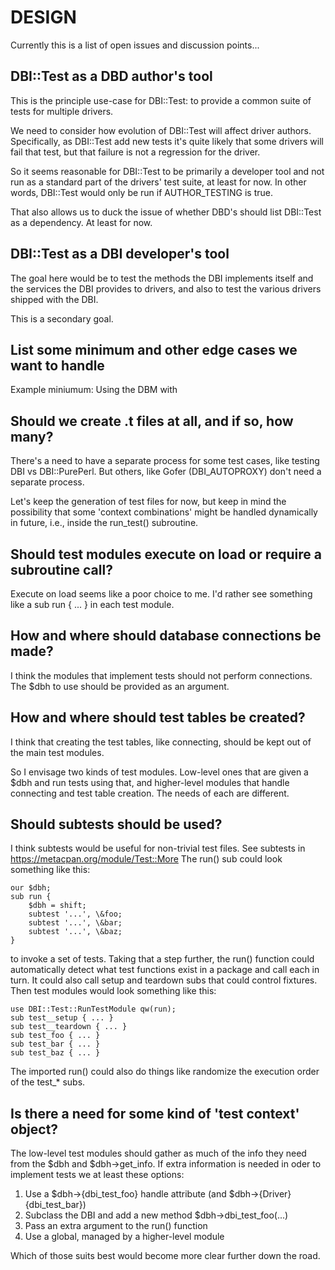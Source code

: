 # DESIGN

Currently this is a list of open issues and discussion points...

## DBI::Test as a DBD author's tool

This is the principle use-case for DBI::Test: to provide a common suite of
tests for multiple drivers.

We need to consider how evolution of DBI::Test will affect driver authors.
Specifically, as DBI::Test add new tests it's quite likely that some drivers
will fail that test, but that failure is not a regression for the driver.

So it seems reasonable for DBI::Test to be primarily a developer tool
and not run as a standard part of the drivers' test suite, at least for now.
In other words, DBI::Test would only be run if AUTHOR_TESTING is true.

That also allows us to duck the issue of whether DBD's should list DBI::Test as
a dependency. At least for now.


## DBI::Test as a DBI developer's tool

The goal here would be to test the methods the DBI implements itself and the
services the DBI provides to drivers, and also to test the various drivers
shipped with the DBI.

This is a secondary goal.


## List some minimum and other edge cases we want to handle

Example miniumum: Using the DBM with 

## 


## Should we create .t files at all, and if so, how many?

There's a need to have a separate process for some test cases, like
testing DBI vs DBI::PurePerl. But others, like Gofer (DBI_AUTOPROXY)
don't need a separate process.

Let's keep the generation of test files for now, but keep in mind the
possibility that some 'context combinations' might be handled
dynamically in future, i.e., inside the run_test() subroutine.


## Should test modules execute on load or require a subroutine call?

Execute on load seems like a poor choice to me.
I'd rather see something like a sub run { ... } in each test module.


## How and where should database connections be made?

I think the modules that implement tests should not perform connections.
The $dbh to use should be provided as an argument.


## How and where should test tables be created?

I think that creating the test tables, like connecting,
should be kept out of the main test modules.

So I envisage two kinds of test modules. Low-level ones that are given a $dbh
and run tests using that, and higher-level modules that handle connecting and
test table creation. The needs of each are different.


## Should subtests should be used?

I think subtests would be useful for non-trivial test files.
See subtests in https://metacpan.org/module/Test::More
The run() sub could look something like this:

    our $dbh;
    sub run {
        $dbh = shift;
        subtest '...', \&foo;
        subtest '...', \&bar;
        subtest '...', \&baz;
    }

to invoke a set of tests. Taking that a step further, the run() function could
automatically detect what test functions exist in a package and call each in turn.
It could also call setup and teardown subs that could control fixtures.
Then test modules would look something like this:

    use DBI::Test::RunTestModule qw(run);
    sub test__setup { ... }
    sub test__teardown { ... }
    sub test_foo { ... }
    sub test_bar { ... }
    sub test_baz { ... }

The imported run() could also do things like randomize the execution
order of the test_* subs.


## Is there a need for some kind of 'test context' object?

The low-level test modules should gather as much of the info they need from the
$dbh and $dbh->get_info. If extra information is needed in oder to implement
tests we at least these options:

1. Use a $dbh->{dbi_test_foo} handle attribute (and $dbh->{Driver}{dbi_test_bar})
2. Subclass the DBI and add a new method $dbh->dbi_test_foo(...)
3. Pass an extra argument to the run() function
4. Use a global, managed by a higher-level module

Which of those suits best would become more clear further down the road.

